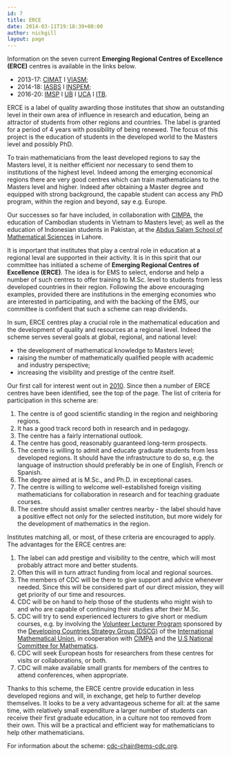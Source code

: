 ```yaml
---
id: 7
title: ERCE
date: 2014-03-11T19:18:39+00:00
author: nickgill
layout: page
---
```

Information on the seven current <b>Emerging Regional Centres of Excellence (ERCE)</b> centres is available in the links below. 

 * 2013-17: <a href = "erce_cimat">CIMAT</a> I <a href = "erce_viasm">VIASM</a>;
 * 2014-18: <a href = "erce_iasbs">IASBS</a> I <a href = "erce_inspem">INSPEM</a>;
 * 2016-20: <a href = "erce_imsp">IMSP</a> I <a href = "erce_ub">UB</a>  I <a href = "erce_uca">UCA</a> I <a href = "erce_itb">ITB</a>.

ERCE is a label of quality awarding those institutes that show an outstanding level in their own area of influence in research and education, being an attractor of students from other regions and countries. The label is granted for a period of 4 years with possibility of being renewed. The focus of this project is the education of students in the developed world to the Masters level and possibly PhD. 
 
To train mathematicians from the least developed regions to say the Masters level, it is neither efficient nor necessary to send them to institutions of the highest level. Indeed among the  emerging economical regions there are very good centres which can train mathematicians to the Masters level and higher. Indeed after obtaining a Master degree and equipped with strong background, the capable student can access any PhD program, within the region and beyond, say e.g. Europe.  

Our successes so far have included, in collaboration with 
<a href="http://www.cimpa-icpam.org/">CIMPA</a>, the education of Cambodian students in Vietnam to Masters level; as well as the education of Indonesian students in Pakistan, at the <a href = "http://www.sms.edu.pk/">Abdus Salam School of Mathematical Sciences</a> in Lahore.

It is important that institutes that play a central role in education at a regional leval are supported in their activity.
It is in this spirit that our committee has initiated a scheme of 
<b> Emerging Regional Centres of Excellence (ERCE)</b>.  The idea is for EMS
to select, endorse and help a number of such centres to offer training
to M.Sc. level to students from less developed countries in their 
region. Following the above encouraging examples, provided there are 
institutions in the emerging economies who are interested in 
participating, and with the backing of the EMS, our committee is 
confident that such a scheme can reap dividends.

In sum, ERCE centres play a crucial role in the mathematical education and the development of quality and resources at a regional level. Indeed the scheme serves  several goals at global, regional, and national level:
 * the development of mathematical knowledge to Masters level;
 * raising the number of mathematically qualified people with academic and industry perspective;
 *  increasing the visibility and prestige of the centre itself.

Our first call for interest went out in <a href = "erceadv10.pdf">2010</a>.  Since then a number of ERCE centres have been identified, see the top of the page. The list of criteria for participation in this scheme are:
 1. The centre is of good scientific standing in the region and neighboring regions.
 2. It has a good track record both in research and in pedagogy.
 3. The centre has a fairly international outlook.
 4. The centre has good, reasonably guaranteed long-term prospects.
 5. The centre is willing to admit and educate graduate
       students from less developed regions.  It should have the
       infrastructure to do so, e.g. the language of instruction should 
       preferably be in one of English, 
       French or Spanish. 
 6. The degree aimed at is M.Sc., and Ph.D. in exceptional cases.
 7. The centre is willing to welcome well-established 
       foreign visiting mathematicians for collaboration in research 
       and for teaching graduate courses.
 8. The centre should assist smaller centres nearby - the label should have a positive effect not only for the selected institution, but more widely for the development of mathematics in the region.

Institutes matching all, or most, of these criteria are encouraged to apply. The advantages for the ERCE centres are:
 1.  The label can add prestige and visibility to the centre, which will most probably attract more and better students. 
 2. Often this will in turn attract funding from local and regional sources. 
 3.  The members of CDC will be there to give support and advice whenever needed. Since this will be considered part of our direct mission, they will get priority of our time and resources.
 4.  CDC will be on hand to help those of the students who might wish to and who are capable of continuing their studies after their M.Sc.
 5.  CDC will try to send experienced lecturers to give short or medium courses, e.g. by involving the <a href =  "http://www.math.osu.edu/~imu.cdc/vlp/">Volunteer Lecturer Program</a> sponsored by the <a href = "http://www.math.osu.edu/~imu.cdc/dcsg/activities.php">Developing Countries Strategy Group (DSCG)</a> of the <a href = "http://www.mathunion.org/">International Mathematical Union</a>, in cooperation with <a href = "http://www.cimpa-icpam.org/">CIMPA</a> and the <a href = "http://sites.nationalacademies.org/PGA/biso/IMU/index.htm">U.S National Committee for Mathematics</a>. 
 6.  CDC will seek European hosts for researchers from these centres for visits or collaborations, or both.
 7. CDC will make available small grants for members of the centres to attend conferences, when appropriate. 

Thanks to this scheme, the ERCE centre provide education in less developed regions and will, in exchange, get help to further develop themselves. It looks to be a very advantageous scheme for all: at the same time, with relatively small expenditure a larger number of students can receive their first graduate education, in a culture not too removed from their own. This will be a practical and efficient way for mathematicians to help other mathematicians.

For information about the scheme: <a href = "mailto:cdc-chair@ems-cdc.org">cdc-chair@ems-cdc.org</a>.



